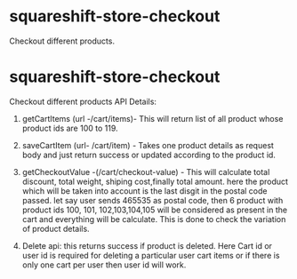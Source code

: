 # squareshift-store-checkout
Checkout different products.
# squareshift-store-checkout
Checkout different products API Details:
1. getCartItems (url -/cart/items)- This will return list of all product whose product ids are 100 to 119.

2. saveCartItem (url- /cart/item) - Takes one product details as request body and just return success or updated according to the product id.

3. getCheckoutValue -(/cart/checkout-value) - This will calculate total discount, total weight, shiping cost,finally total amount.
   here the product which will be taken into account is the last disgit in the postal code passed. let say
   user sends 465535 as postal code, then 6 product with product ids 100, 101, 102,103,104,105 will be considered as present in the cart 
   and everything will be calculate. This is done to check the variation of product details.

4. Delete api: this returns success if product is deleted. Here Cart id or user id is required for deleting a particular user cart items or if there 
is only one cart per user then user id will work.
   
